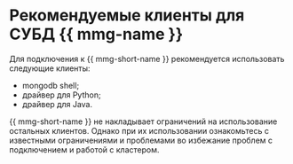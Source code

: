 # Рекомендуемые клиенты для СУБД {{ mmg-name }}

Для подключения к {{ mmg-short-name }} рекомендуется использовать следующие клиенты:

- mongodb shell;
- драйвер для Python;
- драйвер для Java.

{{ mmg-short-name }} не накладывает ограничений на использование остальных клиентов. Однако при их использовании ознакомьтесь с известными ограничениями и проблемами во избежание проблем с подключением и работой с кластером.
